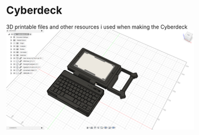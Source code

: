 # Cyberdeck
3D printable files and other resources i used when making the Cyberdeck
![alt text](https://github.com/JustBorisX/Cyberdeck/blob/main/IMG/preview.png)
